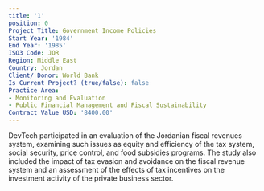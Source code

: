 ```yaml
---
title: '1'
position: 0
Project Title: Government Income Policies
Start Year: '1984'
End Year: '1985'
ISO3 Code: JOR
Region: Middle East
Country: Jordan
Client/ Donor: World Bank
Is Current Project? (true/false): false
Practice Area:
- Monitoring and Evaluation
- Public Financial Management and Fiscal Sustainability
Contract Value USD: '8400.00'
---
```


DevTech participated in an evaluation of the Jordanian fiscal revenues system, examining such issues as equity and efficiency of the tax system, social security, price control, and food subsidies programs. The study also included the impact of tax evasion and avoidance on the fiscal revenue system and an assessment of the effects of tax incentives on the investment activity of the private business sector.